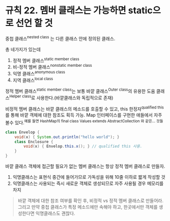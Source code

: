 # 규칙 22. 멤버 클래스는 가능하면 static으로 선언 할 것
중첩 클래스<sup>nested class</sup> 는 다른 클래스 안에 정의된 클래스.

총 네가지가 있는데

1. 정적 멤버 클래스<sup>static member class</sup>
2. 비-정적 멤버 클래스<sup>nonstatic member class</sup>
3. 익명 클래스<sup>anonymous class</sup>
4. 지역 클래스<sup>local class</sup>

정적 멤버 클래스<sup>static member class</sup>는 보통 바깥 클래스<sup>Outer class</sup>의 유용한 도움 클래스<sup>Helper class</sup>로 사용한다.(바깥클래스와 독립적으로 존재)

비정적 멤버 클래스는 바깥 클래스의 메소드를 호출할 수 있고, this 한정자<sup>qualified this</sup>를 통해 바깥 객체에 대한 참조도 획득 가능.
Map 인터페이스를 구현한 애들에서 자주 볼수 있다.<sup>예를 들면 HashMap의 final class Values extends AbstractCollection<V> 와 같은... 것들</sup>

```java
class Envelop {
	void(x) { System.out.println("hello world"); }
	class Enclosure {
		void(x) { Envelop.this.x(); } // qualified this 사용.
	}
}
```

바깥 클래스 객체에 접근할 필요가 없는 멤버 클래스는 항상 정적 멤버 클래스로 만들자.

1. 익명클래스는 표현식 중간에 들어가므로 가독성을 위해 10줄 이하로 짧게 작성할 것
2. 익명클래스는 사용되는 즉시 새로운 객체로 생성되므로 자주 사용될 경우 메모리를 차지

> 바깥 객체에 대한 참조 여부를 확인 후, 비정적 vs 정적 멤버 클래스로 만들어라. 그리고 만약 중첩 클래스가 특정 메소드에만 속해야 하고, 한곳에서만 객체를 생성한다면 익명클래스도 괜찮다.
